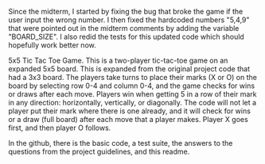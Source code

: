 Since the midterm, I started by fixing the bug that broke the game if the user input the wrong number. I then fixed the hardcoded numbers "5,4,9" that were pointed out in the midterm comments by adding the variable "BOARD_SIZE". I also redid the tests for this updated code which should hopefully work better now. 

5x5 Tic Tac  Toe Game. This is a two-player tic-tac-toe game on an expanded 5x5 board. This is expanded from the original project code that had a 3x3 board. 
The players take turns to place their marks (X or O) on the board by selecting row 0-4 and column 0-4, and the game checks for wins or draws after each move. 
Players win when getting 5 in a row of their mark in any direction: horizontally, vertically, or diagonally. 
The code will not let a player put their mark where there is one already, and it will check for wins or a draw (full board) after each move that a player makes. 
Player X goes first, and then player O follows.

In the github, there is the basic code, a test suite, the answers to the questions from the project guidelines, and this readme. 

